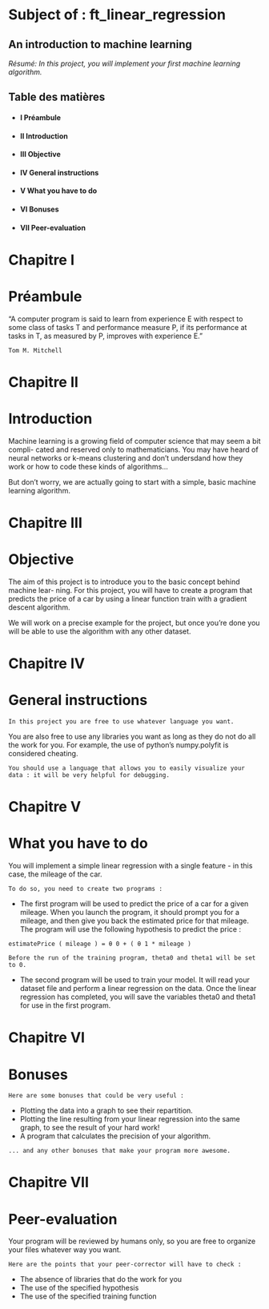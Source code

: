 
# Subject of : ft_linear_regression

## An introduction to machine learning

_Résumé: In this project, you will implement your first machine learning algorithm._


## Table des matières

- #### I Préambule
- #### II Introduction
- #### III Objective
- #### IV General instructions
- #### V What you have to do
- #### VI Bonuses
- #### VII Peer-evaluation


# Chapitre I

# Préambule

“A computer program is said to learn from experience E with respect to some
class of tasks T and performance measure P, if its performance at tasks in
T, as measured by P, improves with experience E.”

```
Tom M. Mitchell
```

# Chapitre II

# Introduction

Machine learning is a growing field of computer science that may seem a bit compli-
cated and reserved only to mathematicians. You may have heard of neural networks or
k-means clustering and don’t undersdand how they work or how to code these kinds of
algorithms...

But don’t worry, we are actually going to start with a simple, basic machine learning
algorithm.


# Chapitre III

# Objective

The aim of this project is to introduce you to the basic concept behind machine lear-
ning. For this project, you will have to create a program that predicts the price of a car
by using a linear function train with a gradient descent algorithm.

We will work on a precise example for the project, but once you’re done you will be
able to use the algorithm with any other dataset.


# Chapitre IV

# General instructions

```
In this project you are free to use whatever language you want.
```
You are also free to use any libraries you want as long as they do not do all the work
for you. For example, the use of python’s numpy.polyfit is considered cheating.

```
You should use a language that allows you to easily visualize your
data : it will be very helpful for debugging.
```

# Chapitre V

# What you have to do

You will implement a simple linear regression with a single feature - in this case, the
mileage of the car.

```
To do so, you need to create two programs :
```
- The first program will be used to predict the price of a car for a given mileage.
    When you launch the program, it should prompt you for a mileage, and then give
    you back the estimated price for that mileage. The program will use the following
    hypothesis to predict the price :

```
estimatePrice ( mileage ) = θ 0 + ( θ 1 * mileage )
```

```
Before the run of the training program, theta0 and theta1 will be set to 0.
```
- The second program will be used to train your model. It will read your dataset
    file and perform a linear regression on the data.
    Once the linear regression has completed, you will save the variables theta0 and
    theta1 for use in the first program.
    
# Chapitre VI

# Bonuses

```
Here are some bonuses that could be very useful :
```
- Plotting the data into a graph to see their repartition.
- Plotting the line resulting from your linear regression into the same graph, to see
    the result of your hard work!
- A program that calculates the precision of your algorithm.

```
... and any other bonuses that make your program more awesome.
```

# Chapitre VII

# Peer-evaluation

Your program will be reviewed by humans only, so you are free to organize your files
whatever way you want.

```
Here are the points that your peer-corrector will have to check :
```
- The absence of libraries that do the work for you
- The use of the specified hypothesis
- The use of the specified training function


